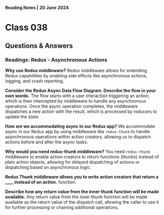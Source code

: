 **Reading Notes | 20 June 2024**

# Class 038

## **Questions & Answers**

### Readings: Redux - Asynchronous Actions

**Why use Redux middleware?**
Redux middleware allows for extending Redux capabilities by enabling side effects like asynchronous actions, logging, and crash reporting.

**Consider the Redux Async Data Flow Diagram. Describe the flow in your own words.**
The flow starts with a user interaction triggering an action, which is then intercepted by middleware to handle any asynchronous operations. Once the async operation completes, the middleware dispatches a new action with the result, which is processed by reducers to update the state.

**How are we accommodating async in our Redux app?**
We accommodate async in our Redux app by using middleware like `redux-thunk` to handle asynchronous operations within action creators, allowing us to dispatch actions before and after the async tasks.

**Why would you need redux-thunk middleware?**
You need `redux-thunk` middleware to enable action creators to return functions (thunks) instead of plain action objects, allowing for delayed dispatching of actions or dispatching based on asynchronous logic.

**Redux Thunk middleware allows you to write action creators that return a ____ instead of an action.**
function.

**Describe how any return value from the inner thunk function will be made available.**
Any return value from the inner thunk function will be made available as the return value of the dispatch call, allowing the caller to use it for further processing or chaining additional operations.
